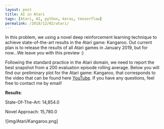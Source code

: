 ```yaml
---
layout: post
title: AI in Atari
tags: [Atari, AI, python, keras, tensorflow]
permalink: /2018/12/02/atari/
---
```



In this problem, we using a novel deep reinforcement learning technique to achieve state-of-the-art results in the Atari game: Kangaroo.
Out current plan is to release the results of all Atari games in January 2019, but for now...We leave you with this preview :)

Following the standard practice in the Atari domain, we need to report the best snapshot from a 200 evaluation episode rolling average.
Below you will find our preliminary plot for the Atari game: Kangaroo, that corresponds to the video that can be found here [YouTube](https://www.youtube.com/watch?v=7NmBjuOyGk8). If you have any questions, feel free to contact me by email!

**Results**:

State-Of-The-Art: 14,854.0

Novel Approach:   15,780.0


![img/Atari/Kangaroo.png]
